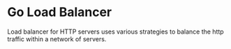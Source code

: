 # Go Load Balancer

Load balancer for HTTP servers uses various strategies to balance the http traffic within a network of servers.
